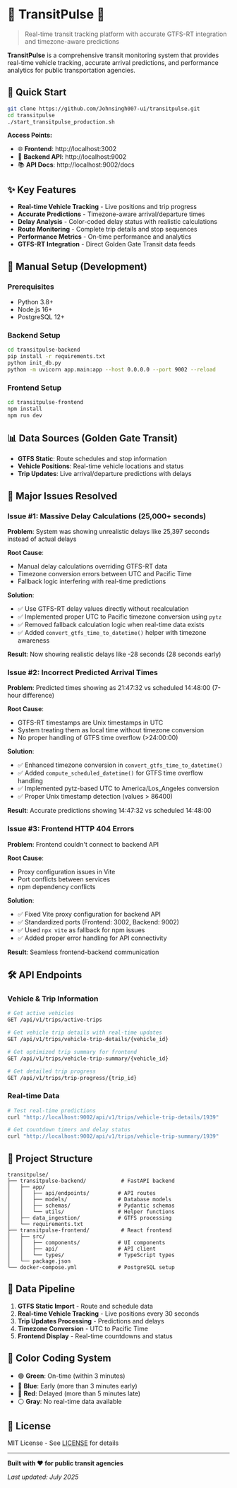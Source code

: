 # 🚦 TransitPulse 🚌

> Real-time transit tracking platform with accurate GTFS-RT integration and timezone-aware predictions

**TransitPulse** is a comprehensive transit monitoring system that provides real-time vehicle tracking, accurate arrival predictions, and performance analytics for public transportation agencies.

## 🚀 Quick Start

```bash
git clone https://github.com/Johnsingh007-ui/transitpulse.git
cd transitpulse
./start_transitpulse_production.sh
```

**Access Points:**
- 🌐 **Frontend**: http://localhost:3002
- 🔧 **Backend API**: http://localhost:9002
- 📚 **API Docs**: http://localhost:9002/docs

## ✨ Key Features

- **Real-time Vehicle Tracking** - Live positions and trip progress
- **Accurate Predictions** - Timezone-aware arrival/departure times
- **Delay Analysis** - Color-coded delay status with realistic calculations
- **Route Monitoring** - Complete trip details and stop sequences
- **Performance Metrics** - On-time performance and analytics
- **GTFS-RT Integration** - Direct Golden Gate Transit data feeds

## 🔧 Manual Setup (Development)

### Prerequisites
- Python 3.8+
- Node.js 16+
- PostgreSQL 12+

### Backend Setup
```bash
cd transitpulse-backend
pip install -r requirements.txt
python init_db.py
python -m uvicorn app.main:app --host 0.0.0.0 --port 9002 --reload
```

### Frontend Setup
```bash
cd transitpulse-frontend
npm install
npm run dev
```

## 📊 Data Sources (Golden Gate Transit)

- **GTFS Static**: Route schedules and stop information
- **Vehicle Positions**: Real-time vehicle locations and status
- **Trip Updates**: Live arrival/departure predictions with delays

## 🐛 Major Issues Resolved

### Issue #1: Massive Delay Calculations (25,000+ seconds)
**Problem**: System was showing unrealistic delays like 25,397 seconds instead of actual delays

**Root Cause**: 
- Manual delay calculations overriding GTFS-RT data
- Timezone conversion errors between UTC and Pacific Time
- Fallback logic interfering with real-time predictions

**Solution**:
- ✅ Use GTFS-RT delay values directly without recalculation
- ✅ Implemented proper UTC to Pacific timezone conversion using `pytz`
- ✅ Removed fallback calculation logic when real-time data exists
- ✅ Added `convert_gtfs_time_to_datetime()` helper with timezone awareness

**Result**: Now showing realistic delays like -28 seconds (28 seconds early)

### Issue #2: Incorrect Predicted Arrival Times
**Problem**: Predicted times showing as 21:47:32 vs scheduled 14:48:00 (7-hour difference)

**Root Cause**: 
- GTFS-RT timestamps are Unix timestamps in UTC
- System treating them as local time without timezone conversion
- No proper handling of GTFS time overflow (>24:00:00)

**Solution**:
- ✅ Enhanced timezone conversion in `convert_gtfs_time_to_datetime()`
- ✅ Added `compute_scheduled_datetime()` for GTFS time overflow handling
- ✅ Implemented pytz-based UTC to America/Los_Angeles conversion
- ✅ Proper Unix timestamp detection (values > 86400)

**Result**: Accurate predictions showing 14:47:32 vs scheduled 14:48:00

### Issue #3: Frontend HTTP 404 Errors
**Problem**: Frontend couldn't connect to backend API

**Root Cause**: 
- Proxy configuration issues in Vite
- Port conflicts between services
- npm dependency conflicts

**Solution**:
- ✅ Fixed Vite proxy configuration for backend API
- ✅ Standardized ports (Frontend: 3002, Backend: 9002)
- ✅ Used `npx vite` as fallback for npm issues
- ✅ Added proper error handling for API connectivity

**Result**: Seamless frontend-backend communication

## 🛠️ API Endpoints

### Vehicle & Trip Information
```bash
# Get active vehicles
GET /api/v1/trips/active-trips

# Get vehicle trip details with real-time updates
GET /api/v1/trips/vehicle-trip-details/{vehicle_id}

# Get optimized trip summary for frontend
GET /api/v1/trips/vehicle-trip-summary/{vehicle_id}

# Get detailed trip progress
GET /api/v1/trips/trip-progress/{trip_id}
```

### Real-time Data
```bash
# Test real-time predictions
curl "http://localhost:9002/api/v1/trips/vehicle-trip-details/1939"

# Get countdown timers and delay status
curl "http://localhost:9002/api/v1/trips/vehicle-trip-summary/1939"
```

## 📁 Project Structure

```
transitpulse/
├── transitpulse-backend/           # FastAPI backend
│   ├── app/
│   │   ├── api/endpoints/         # API routes
│   │   ├── models/                # Database models
│   │   ├── schemas/               # Pydantic schemas
│   │   └── utils/                 # Helper functions
│   ├── data_ingestion/            # GTFS processing
│   └── requirements.txt
├── transitpulse-frontend/          # React frontend
│   ├── src/
│   │   ├── components/            # UI components
│   │   ├── api/                   # API client
│   │   └── types/                 # TypeScript types
│   └── package.json
└── docker-compose.yml             # PostgreSQL setup
```

## 🔄 Data Pipeline

1. **GTFS Static Import** - Route and schedule data
2. **Real-time Vehicle Tracking** - Live positions every 30 seconds
3. **Trip Updates Processing** - Predictions and delays
4. **Timezone Conversion** - UTC to Pacific Time
5. **Frontend Display** - Real-time countdowns and status

## 🎨 Color Coding System

- 🟢 **Green**: On-time (within 3 minutes)
- 🔵 **Blue**: Early (more than 3 minutes early)
- 🔴 **Red**: Delayed (more than 5 minutes late)
- ⚪ **Gray**: No real-time data available

## 📝 License

MIT License - See [LICENSE](LICENSE) for details

---

**Built with ❤️ for public transit agencies**

*Last updated: July 2025*
